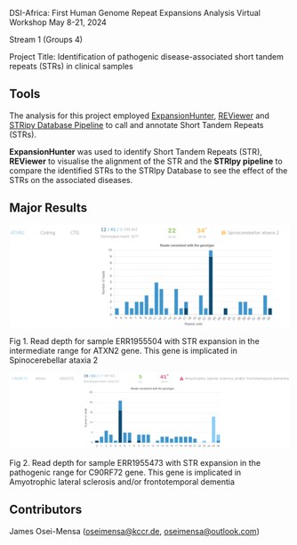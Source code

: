 DSI-Africa: First Human Genome Repeat Expansions Analysis Virtual Workshop
May 8-21, 2024

Stream 1 (Groups 4)

Project Title: Identification of pathogenic disease-associated short tandem repeats (STRs) in clinical samples

## Tools

The analysis for this project employed [ExpansionHunter](https://github.com/Illumina/ExpansionHunter), [REViewer](https://github.com/Illumina/REViewer) and [STRipy Database Pipeline](https://gitlab.com/andreassh/stripy-pipeline) to call and annotate Short Tandem Repeats (STRs).

**ExpansionHunter** was used to identify Short Tandem Repeats (STR), **REViewer** to visualise the alignment of the STR and the **STRIpy pipeline** to compare the identified STRs to the STRIpy Database to see the effect of the STRs on the associated diseases.

## Major Results

![img](./ATXN2/ERR1955504_ATXN2.png "Fig1. Read depth for sample ERR1955504 with  STR expansion in the intermediate range forATXN2 gene. This gene is implicated in  Spinocerebellar ataxia 2")

Fig 1. Read depth for sample ERR1955504 with  STR expansion in the intermediate range for ATXN2 gene. This gene is implicated in  Spinocerebellar ataxia 2

![img](C9ORF72/ERR1955473_C9ORF72.png "Fig 2. Read depth for sample ERR1955473 with  STR expansion in the pathogenic range for C90RF72 gene. This gene is implicated in Amyotrophic lateral sclerosis and/or frontotemporal dementia")

Fig 2. Read depth for sample ERR1955473 with  STR expansion in the pathogenic range for C90RF72 gene. This gene is implicated in Amyotrophic lateral sclerosis and/or frontotemporal dementia

## Contributors

James Osei-Mensa (oseimensa@kccr.de, oseimensa@outlook.com)
